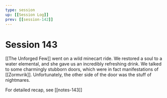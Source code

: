 ```yaml
---
type: session
up: [[Session Log]]
prev: [[session-142]]
---
```


# Session 143

[[The Unforged Few]] went on a wild minecart ride. We restored a soul to a water elemental, and she gave us an incredibly refreshing drink. We talked to some charmingly stubborn doors, which were in fact manifestations of [[Zormvrik]]. Unfortunately, the other side of the door was the stuff of nightmares. 

For detailed recap, see [[notes-143]]